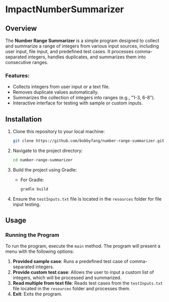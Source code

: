 # ImpactNumberSummarizer

## Overview

The **Number Range Summarizer** is a simple program designed to collect and summarize a range of integers from various input sources, including user input, file input, and predefined test cases. It processes comma-separated integers, handles duplicates, and summarizes them into consecutive ranges.

### Features:
- Collects integers from user input or a text file.
- Removes duplicate values automatically.
- Summarizes the collection of integers into ranges (e.g., "1-3, 6-8").
- Interactive interface for testing with sample or custom inputs.

## Installation

1. Clone this repository to your local machine:
    ```bash
    git clone https://github.com/bobbyfang/number-range-summarizer.git
    ```

2. Navigate to the project directory:
    ```bash
    cd number-range-summarizer
    ```

3. Build the project using Gradle:
    - For Gradle:
      ```bash
      gradle build
      ```

4. Ensure the `testInputs.txt` file is located in the `resources` folder for file input testing.

## Usage

### Running the Program

To run the program, execute the `main` method. The program will present a menu with the following options:

1. **Provided sample case**: Runs a predefined test case of comma-separated integers.
2. **Provide custom test case**: Allows the user to input a custom list of integers, which will be processed and summarized.
3. **Read multiple from text file**: Reads test cases from the `testInputs.txt` file located in the `resources` folder and processes them.
0. **Exit**: Exits the program.
